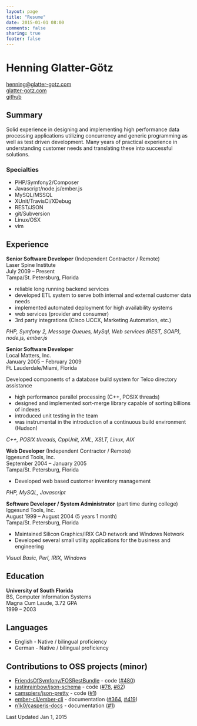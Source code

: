 ```yaml
---
layout: page
title: "Resume"
date: 2015-01-01 08:00
comments: false
sharing: true
footer: false
---
```


# Henning Glatter-Götz
[henning@glatter-gotz.com](mailto:henning@glatter-gotz.com)  
[glatter-gotz.com](http://glatter-gotz.com)  
[github](http://github.com/hglatter-gotz.com)

## Summary

Solid experience in designing and implementing high performance data processing
applications utilizing concurrency and generic programming as well as test driven
development. Many years of practical experience in understanding customer needs and
translating these into successful solutions.

### Specialties

* PHP/Symfony2/Composer
* Javascript/node.js/ember.js
* MySQL/MSSQL
* XUnit/TravisCi/XDebug
* REST/JSON
* git/Subversion
* Linux/OSX
* vim

## Experience

**Senior Software Developer** (Independent Contractor / Remote)  
Laser Spine Institute  
July 2009 – Present  
Tampa/St. Petersburg, Florida  

* reliable long running backend services
* developed ETL system to serve both internal and external customer data needs
* implemented automated deployment for high availability systems
* web services (provider and consumer)
* 3rd party integrations (Cisco UCCX, Marketing Automation, etc.)

_PHP, Symfony 2, Message Queues, MySql, Web services (REST, SOAP), node.js, ember.js_
  
  
**Senior Software Developer**  
Local Matters, Inc.  
January 2005 – February 2009  
Ft. Lauderdale/Miami, Florida  

Developed components of a database build system for Telco directory assistance

* high performance parallel processing (C++, POSIX threads)
* designed and implemented sort-merge library capable of sorting billions of indexes
* introduced unit testing in the team
* was instrumental in the introduction of a continuous build environment (Hudson)

_C++, POSIX threads, CppUnit, XML, XSLT, Linux, AIX_  
  
  
**Web Developer** (Independent Contractor / Remote)  
Iggesund Tools, Inc.  
September 2004 – January 2005  
Tampa/St. Petersburg, Florida  

* Developed web based customer inventory management

_PHP, MySQL, Javascript_
  
  
**Software Developer / System Administrator** (part time during college)  
Iggesund Tools, Inc.  
August 1999 – August 2004 (5 years 1 month)  
Tampa/St. Petersburg, Florida  

* Maintained Silicon Graphics/IRIX CAD network and Windows Network
* Developed several small utility applications for the business and engineering

_Visual Basic, Perl, IRIX, Windows_  

## Education

**University of South Florida**  
BS, Computer Information Systems  
Magna Cum Laude, 3.72 GPA  
1999 – 2003  

## Languages

* English - Native / bilingual proficiency
* German - Native / bilingual proficiency

## Contributions to OSS projects (minor)

* [FriendsOfSymfony/FOSRestBundle](https://github.com/FriendsOfSymfony/FOSRestBundle) - code ([#480](https://github.com/FriendsOfSymfony/FOSRestBundle/pull/480))
* [justinrainbow/json-schema](https://github.com/justinrainbow/json-schema) - code ([#78](https://github.com/justinrainbow/json-schema/pull/78), [#82](https://github.com/justinrainbow/json-schema/pull/82))
* [camspiers/json-pretty](https://github.com/camspiers/json-pretty) - code ([#1](https://github.com/camspiers/json-pretty/pull/1))
* [ember-cli/ember-cli](https://github.com/ember-cli/ember-cli) - documentation ([#364](https://github.com/ember-cli/ember-cli/pull/364), [#419](https://github.com/ember-cli/ember-cli/pull/419))
* [n1k0/casperjs-docs]() - documentation ([#1](https://github.com/n1k0/casperjs-docs/pull/1))
  
  
Last Updated Jan 1, 2015
